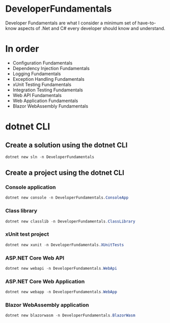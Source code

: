 # DeveloperFundamentals
Developer Fundamentals are what I consider a minimum set of have-to-know aspects of .Net and C# every developer should know and understand.

# In order

- Configuration Fundamentals
- Dependency Injection Fundamentals
- Logging Fundamentals
- Exception Handling Fundamentals
- xUnit Testing Fundamentals
- Integration Testing Fundamentals
- Web API Fundamentals
- Web Application Fundamentals
- Blazor WebAssembly Fundamentals

# dotnet CLI

## Create a solution using the dotnet CLI
```powershell
dotnet new sln -n DeveloperFundamentals
```

## Create a project using the dotnet CLI

### Console application
```powershell
dotnet new console -n DeveloperFundamentals.ConsoleApp
```

### Class library
```powershell
dotnet new classlib -n DeveloperFundamentals.ClassLibrary
```

### xUnit test project
```powershell
dotnet new xunit -n DeveloperFundamentals.XUnitTests
```

### ASP.NET Core Web API
```powershell
dotnet new webapi -n DeveloperFundamentals.WebApi
```

### ASP.NET Core Web Application
```powershell
dotnet new webapp -n DeveloperFundamentals.WebApp
```

### Blazor WebAssembly application
```powershell
dotnet new blazorwasm -n DeveloperFundamentals.BlazorWasm
```
